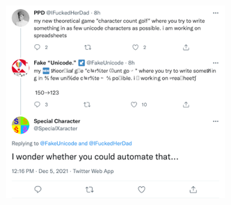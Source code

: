 ![Tweet: my new theoretical game "character count golf" where you try to write something in as few unicode characters as possible. i am working on spreadsheets](origin-story.png)